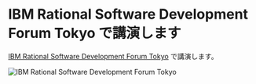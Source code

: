 # IBM Rational Software Development Forum Tokyo で講演します

<!--
date: 2006-04-27
-->

[IBM Rational Software Development Forum Tokyo](http://www-06.ibm.com/jp/software/rational/events/rsdf/)
で講演します。

![IBM Rational Software Development Forum Tokyo](http://static.flickr.com/75/193898029_c84bd4b73c_o.gif)
